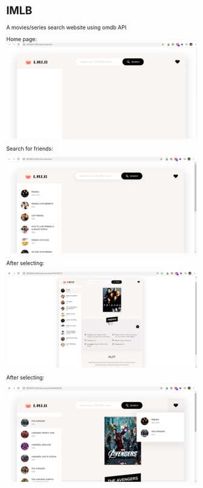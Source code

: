 # IMLB
A movies/series search website using omdb API

Home page:
![](Images/Home%20page.png)

Search for friends:

![](Images/home%20page%20(friends%20search).png)

After selecting:

![](Images/Search.png)

After selecting:

![](Images/likes.png)



